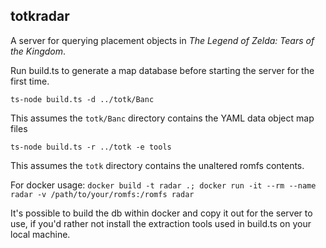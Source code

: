 ## totkradar
A server for querying placement objects in *The Legend of Zelda: Tears of the Kingdom*.

Run build.ts to generate a map database before starting the server for the first time.

    ts-node build.ts -d ../totk/Banc

This assumes the `totk/Banc` directory contains the YAML data object map files

    ts-node build.ts -r ../totk -e tools

This assumes the `totk` directory contains the unaltered romfs contents.

For docker usage: `docker build -t radar .; docker run -it --rm --name radar -v /path/to/your/romfs:/romfs radar`

It's possible to build the db within docker and copy it out for the server to use, if you'd rather not install the extraction tools used in build.ts on your local machine.
